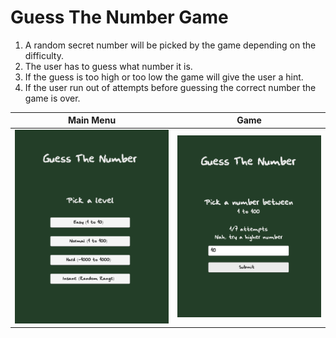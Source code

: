 # Guess The Number Game

1. A random secret number will be picked by the game depending on the difficulty.
2. The user has to guess what number it is.
3. If the guess is too high or too low the game will give the user a hint.
4. If the user run out of attempts before guessing the correct number the game is over.

| Main Menu | Game |
:-------------------------:|:-------------------------:
![alt text](https://github.com/matinfazli/GuessTheNumber/blob/master/MainMenu.png) | ![alt text](https://github.com/matinfazli/GuessTheNumber/blob/master/Game.png)
